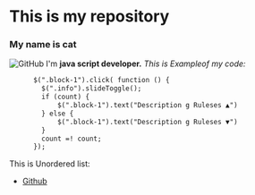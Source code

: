 # This is my repository 
### **My name is cat** 
![GitHub](https://i.natgeofe.com/n/548467d8-c5f1-4551-9f58-6817a8d2c45e/NationalGeographic_2572187_square.jpg)
I'm **java script developer.** *This is Exampleof my code:*
```html
      $(".block-1").click( function () {
        $(".info").slideToggle();
        if (count) {
            $(".block-1").text("Description g Ruleses ▲")
        } else {
            $(".block-1").text("Description g Ruleses ▼")
        }
        count =! count;
      });
```
This is Unordered list:
* [Github](https://github.com/)
